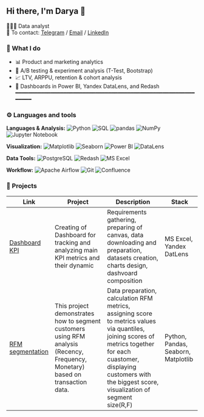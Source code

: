 ## Hi there, I'm Darya 👋

👩🏻‍💻 Data analyst  
📩 To contact: [Telegram](https://t.me/kotdash31) / [Email](mailto:kotdarya00@gmail.com) / [LinkedIn](www.linkedin.com/in/darya-kot-54b55a36a)


### 🚀 What I do
- 📊 Product and marketing analytics
- 🧪 A/B testing & experiment analysis (T-Test, Bootstrap)
- 📈 LTV, ARPPU, retention & cohort analysis
- 📌 Dashboards in Power BI, Yandex DataLens, and Redash
━━━━━━━━━━━━━━━━━━━━━━━━━━━━━━━━━━━━━━━━━━━━━━━━━━━━━━━━━━━━━

###  ⚙️ Languages and tools 


**Languages & Analysis:** 
![Python](https://img.shields.io/badge/Python-3776AB?style=for-the-badge&logo=python&logoColor=white)
![SQL](https://img.shields.io/badge/SQL-4479A1?style=for-the-badge&logo=postgresql&logoColor=white)
![pandas](https://img.shields.io/badge/Pandas-150458?style=for-the-badge&logo=pandas&logoColor=white)
![NumPy](https://img.shields.io/badge/Numpy-013243?style=for-the-badge&logo=numpy&logoColor=white)
![Jupyter Notebook](https://img.shields.io/badge/Jupyter-F37626?style=for-the-badge&logo=jupyter&logoColor=white)

**Visualization:** 
![Matplotlib](https://img.shields.io/badge/Matplotlib-11557C?style=for-the-badge)
![Seaborn](https://img.shields.io/badge/Seaborn-2D3F6C?style=for-the-badge)
![Power BI](https://img.shields.io/badge/PowerBI-F2C811?style=for-the-badge&logo=powerbi&logoColor=black)
![DataLens](https://img.shields.io/badge/Yandex%20DataLens-FFCC00?style=for-the-badge&logo=yandex&logoColor=black)


**Data Tools:**
![PostgreSQL](https://img.shields.io/badge/PostgreSQL-336791?style=for-the-badge&logo=postgresql&logoColor=white)
![Redash](https://img.shields.io/badge/Redash-EF3F33?style=for-the-badge)
![MS Excel](https://img.shields.io/badge/Excel-217346?style=for-the-badge&logo=microsoft-excel&logoColor=white)

**Workflow:** 
![Apache Airflow](https://img.shields.io/badge/Apache%20Airflow-017CEE?style=for-the-badge&logo=apacheairflow&logoColor=white)
![Git](https://img.shields.io/badge/Git-F05032?style=for-the-badge&logo=git&logoColor=white)
![Confluence](https://img.shields.io/badge/Confluence-172B4D?style=for-the-badge&logo=confluence&logoColor=white)


### 📑 Projects 

 |Link         | Project         |Description  |Stack |
|--------------|--------------|------------------|-----------------------|
|[Dashboard KPI](https://github.com/Kotdash31/dashboard)|Creating of Dashboard for tracking and analyzing main KPI metrics and their dynamic| Requirements gathering, preparing of canvas, data downloading and preparation, datasets creation, charts design, dashvoard composition|MS Excel, Yandex DatLens|
|[RFM segmentation](https://github.com/Kotdash31/RFM-segmentation)|This project demonstrates how to segment customers using RFM analysis (Recency, Frequency, Monetary) based on transaction data.|Data preparation,  calculation RFM metrics, assigning score to metrics values via quantiles, joining scores of metrics together for each cuastomer, displaying customers with the biggest score, visualization of segment size(R,F)|Python, Pandas, Seaborn, Matplotlib|










